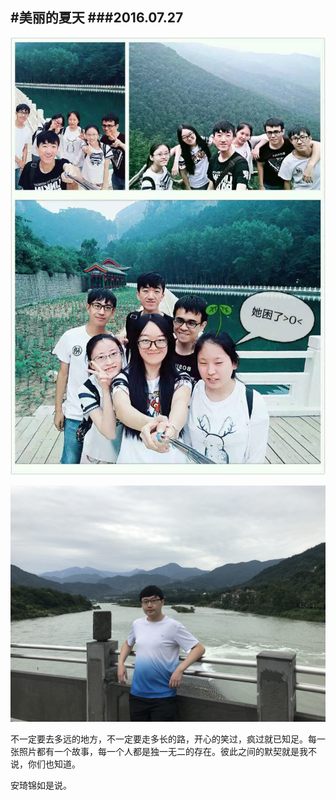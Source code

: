 #美丽的夏天
###2016.07.27
---

![美夏成员](images/001.jpg)

![美夏、二哥](images/006.jpg)

不一定要去多远的地方，不一定要走多长的路，开心的笑过，疯过就已知足。每一张照片都有一个故事，每一个人都是独一无二的存在。彼此之间的默契就是我不说，你们也知道。

安琦锦如是说。

